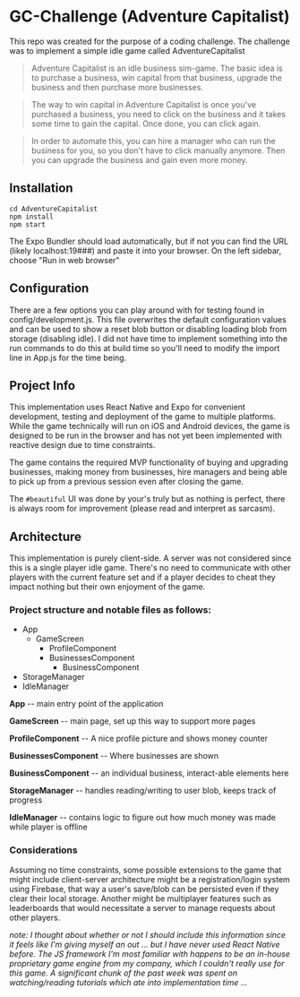 # GC-Challenge (Adventure Capitalist)
This repo was created for the purpose of a coding challenge. The challenge was to implement a simple idle game called AdventureCapitalist

> Adventure Capitalist is an idle business sim-game. The basic idea is to purchase a business, win capital from that business, upgrade the business and then purchase more businesses.

>The way to win capital in Adventure Capitalist is once you've purchased a business, you need to click on the business and it takes some time to gain the capital. Once done, you can click again.

> In order to automate this, you can hire a manager who can run the business for you, so you don't have to click manually anymore. Then you can upgrade the business and gain even more money.

## Installation
    cd AdventureCapitalist
    npm install
    npm start

The Expo Bundler should load automatically, but if not you can find the URL (likely localhost:19###) and paste it into your browser. On the left sidebar, choose "Run in web browser"

## Configuration
There are a few options you can play around with for testing found in config/development.js. This file overwrites the default configuration values and can be used to show a reset blob button or disabling loading blob from storage (disabling idle). I did not have time to implement something into the run commands to do this at build time so you'll need to modify the import line in App.js for the time being.

## Project Info
This implementation uses React Native and Expo for convenient development, testing and deployment of the game to multiple platforms. While the game technically will run on iOS and Android devices, the game is designed to be run in the browser and has not yet been implemented with reactive design due to time constraints. 

The game contains the required MVP functionality of buying and upgrading businesses, making money from businesses, hire managers and being able to pick up from a previous session even after closing the game.

The `#beautiful` UI was done by your's truly but as nothing is perfect, there is always room for improvement (please read and interpret as sarcasm).

## Architecture
This implementation is purely client-side. A server was not considered since this is a single player idle game. There's no need to communicate with other players with the current feature set and if a player decides to cheat they impact nothing but their own enjoyment of the game. 

### Project structure and notable files as follows:

 - App
	 - GameScreen
		 - ProfileComponent
		 - BusinessesComponent
			 - BusinessComponent
 - StorageManager
 - IdleManager

**App** -- main entry point of the application

**GameScreen** -- main page, set up this way to support more pages

**ProfileComponent** -- A nice profile picture and shows money counter

**BusinessesComponent** -- Where businesses are shown

**BusinessComponent** -- an individual business, interact-able elements here

**StorageManager** -- handles reading/writing to user blob, keeps track of progress

**IdleManager** -- contains logic to figure out how much money was made while player is offline

### Considerations
Assuming no time constraints, some possible extensions to the game that might include client-server architecture might be a registration/login system using Firebase, that way a user's save/blob can be persisted even if they clear their local storage. Another might be multiplayer features such as leaderboards that would necessitate a server to manage requests about other players.

*note: I thought about whether or not I should include this information since it feels like I'm giving myself an out ... but I have never used React Native before. The JS framework I'm most familiar with happens to be an in-house proprietary game engine from my company, which I couldn't really use for this game. A significant chunk of the past week was spent on watching/reading tutorials which ate into implementation time ...*


